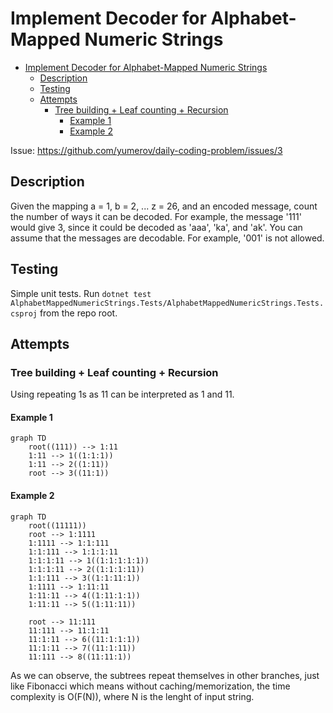 # Implement Decoder for Alphabet-Mapped Numeric Strings

<!-- TOC -->
* [Implement Decoder for Alphabet-Mapped Numeric Strings](#implement-decoder-for-alphabet-mapped-numeric-strings)
  * [Description](#description)
  * [Testing](#testing)
  * [Attempts](#attempts)
    * [Tree building + Leaf counting + Recursion](#tree-building--leaf-counting--recursion)
      * [Example 1](#example-1)
      * [Example 2](#example-2)
<!-- TOC -->

Issue: https://github.com/yumerov/daily-coding-problem/issues/3

## Description

Given the mapping a = 1, b = 2, ... z = 26, and an encoded message, count the number of ways it can be decoded.
For example, the message '111' would give 3, since it could be decoded as 'aaa', 'ka', and 'ak'.
You can assume that the messages are decodable. For example, '001' is not allowed.

## Testing

Simple unit tests.
Run `dotnet test AlphabetMappedNumericStrings.Tests/AlphabetMappedNumericStrings.Tests.csproj` from the repo root.

## Attempts

### Tree building + Leaf counting + Recursion

Using repeating 1s as 11 can be interpreted as 1 and 11.

#### Example 1

```mermaid
graph TD
    root((111)) --> 1:11
    1:11 --> 1((1:1:1))
    1:11 --> 2((1:11))
    root --> 3((11:1))
```

#### Example 2

```mermaid
graph TD
    root((11111))
    root --> 1:1111
    1:1111 --> 1:1:111
    1:1:111 --> 1:1:1:11
    1:1:1:11 --> 1((1:1:1:1:1))
    1:1:1:11 --> 2((1:1:1:11))
    1:1:111 --> 3((1:1:11:1))
    1:1111 --> 1:11:11
    1:11:11 --> 4((1:11:1:1))
    1:11:11 --> 5((1:11:11))
    
    root --> 11:111
    11:111 --> 11:1:11
    11:1:11 --> 6((11:1:1:1))
    11:1:11 --> 7((11:1:11))
    11:111 --> 8((11:11:1))
```

As we can observe, the subtrees repeat themselves in other branches, just like Fibonacci which means without caching/memorization, the time complexity is O(F(N)), where N is the lenght of input string.